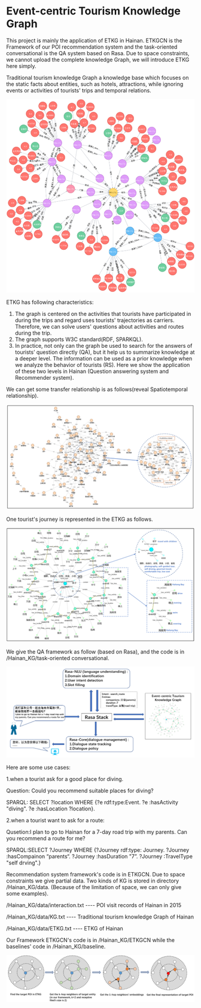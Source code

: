 # Event-centric Tourism Knowledge Graph
This project is mainly the application of ETKG in Hainan. ETKGCN is the Framework of our POI recommendation system and the task-oriented conversational is the QA system based on Rasa. Due to space constraints, we cannot upload the complete knowledge Graph, we will introduce ETKG here simply.

Traditional tourism knowledge Graph a knowledge base which focuses on the static facts about entities, such as hotels, attractions, while ignoring events or activities of tourists' trips and temporal relations.

![image](https://github.com/xcwujie123/Hainan_KG/blob/master/fig10.png)

ETKG has following characteristics:
1. The graph is centered on the activities that tourists have participated in during the trips and regard uses tourists' trajectories as carriers. Therefore, we can solve users' questions about activities and routes during the trip.
2. The graph supports W3C standard(RDF, SPARKQL).
3. In practice, not only can the graph be used to search for the answers of tourists’ question directly (QA), but it help us to summarize knowledge at a deeper level. The information can be used as a prior knowledge when we analyze the behavior of tourists (RS). Here we show the application of these two levels in Hainan (Question answering system and Recommender system).

We can get some transfer relationship is as follows(reveal Spatiotemporal relationship).

![image](https://github.com/xcwujie123/Hainan_KG/blob/master/fig6.png)

One tourist's journey is represented in the ETKG as follows.

![image](https://github.com/xcwujie123/Hainan_KG/blob/master/fig5.png)

We give the QA framework as follow (based on Rasa), and the code is in /Hainan_KG/task-oriented conversational.

![image](https://github.com/xcwujie123/Hainan_KG/blob/master/fig7.png)

Here are some use cases:

1.when a tourist ask for a good place for diving.

Question: Could you recommend suitable places for diving?

SPARQL: SELECT ?location WHERE {?e rdf:type:Event. ?e :hasActivity "diving". ?e :hasLocation ?location}.

2.when a tourist want to ask for a route:

Qusetion:I plan to go to Hainan for a 7-day road trip with my parents. Can you recommend a route for me?

SPARQL:SELECT ?Journey WHERE {?Journey rdf:type: Journey. ?Journey :hasCompainon “parents“. ?Journey :hasDuration "7”. ?Journey :TravelType "self drving".} 

Recommendation system framework's code is in ETKGCN. Due to space constraints we give partial data. Two kinds of KG is stored in directory /Hainan_KG/data. (Because of the limitation of space, we can only give some examples).

/Hainan_KG/data/interaction.txt  ---- POI visit records of Hainan in 2015

/Hainan_KG/data/KG.txt  ---- Traditional tourism knowledge Graph of Hainan

/Hainan_KG/data/ETKG.txt ---- ETKG of Hainan

Our Framework ETKGCN's code is in /Hainan_KG/ETKGCN while the baselines' code in /Hainan_KG/baseline.

![image](https://github.com/xcwujie123/Hainan_KG/blob/master/fig12.PNG)
